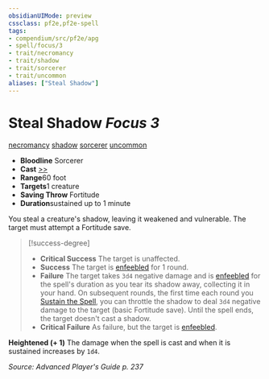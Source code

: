 ```yaml
---
obsidianUIMode: preview
cssclass: pf2e,pf2e-spell
tags:
- compendium/src/pf2e/apg
- spell/focus/3
- trait/necromancy
- trait/shadow
- trait/sorcerer
- trait/uncommon
aliases: ["Steal Shadow"]
---
```

# Steal Shadow *Focus 3*   
[necromancy](/rules/traits/necromancy.md)  [shadow](/rules/traits/shadow.md)  [sorcerer](/rules/traits/sorcerer.md)  [uncommon](/rules/traits/uncommon.md)  

- **Bloodline** Sorcerer
- **Cast** [>>](/rules/core-rulebook/chapter-9-playing-the-game.md#Actions "Two-Action") 
- **Range**60 foot
- **Targets**1 creature
- **Saving Throw** Fortitude
- **Duration**sustained up to 1 minute

You steal a creature's shadow, leaving it weakened and vulnerable. The target must attempt a Fortitude save.

> [!success-degree] 
> - **Critical Success** The target is unaffected.
> - **Success** The target is [enfeebled](/rules/conditions.md#Enfeebled) for 1 round.
> - **Failure** The target takes `3d4` negative damage and is [enfeebled](/rules/conditions.md#Enfeebled) for the spell's duration as you tear its shadow away, collecting it in your hand. On subsequent rounds, the first time each round you [Sustain the Spell](/rules/actions/sustain-a-spell.md), you can throttle the shadow to deal `3d4` negative damage to the target (basic Fortitude save). Until the spell ends, the target doesn't cast a shadow.
> - **Critical Failure** As failure, but the target is [enfeebled](/rules/conditions.md#Enfeebled).

**Heightened (+ 1)** The damage when the spell is cast and when it is sustained increases by `1d4`.

*Source: Advanced Player's Guide p. 237*